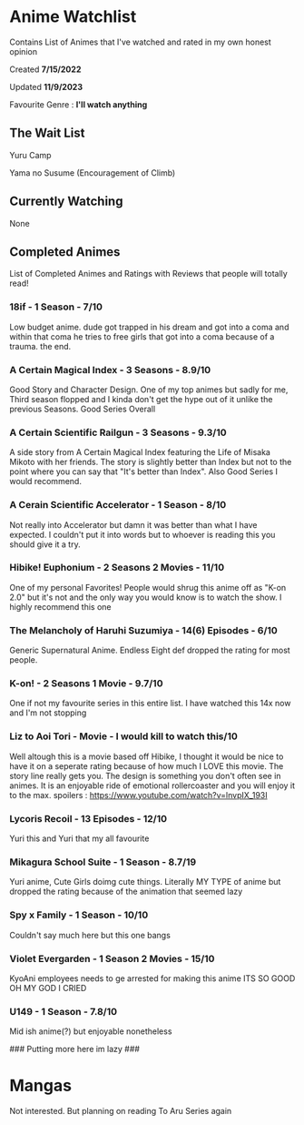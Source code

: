 # Anime Watchlist

Contains List of Animes that I've watched and rated in my own honest opinion

Created <b>7/15/2022</b>

Updated <b>11/9/2023</b>

Favourite Genre : <b>I'll watch anything</b>

## The Wait List

Yuru Camp

Yama no Susume (Encouragement of Climb)

## Currently Watching

None





## Completed Animes
List of Completed Animes and Ratings with Reviews that people will totally read!

### 18if - 1 Season - 7/10
Low budget anime. dude got trapped in his dream and got into a coma and within that coma he tries to free girls that got into a coma because of a trauma. the end.

### A Certain Magical Index - 3 Seasons - 8.9/10
Good Story and Character Design. One of my top animes but sadly for me, Third season flopped and I kinda don't get the hype out of it unlike the previous Seasons. Good Series Overall

### A Certain Scientific Railgun - 3 Seasons - 9.3/10
A side story from A Certain Magical Index featuring the Life of Misaka Mikoto with her friends. The story is slightly better than Index but not to the point where you can say that "It's better than Index". Also Good Series I would recommend.

### A Cerain Scientific Accelerator - 1 Season - 8/10
Not really into Accelerator but damn it was better than what I have expected. I couldn't put it into words but to whoever is reading this you should give it a try.

### Hibike! Euphonium - 2 Seasons 2 Movies - 11/10
One of my personal Favorites! People would shrug this anime off as "K-on 2.0" but it's not and the only way you would know is to watch the show. I highly recommend this one

### The Melancholy of Haruhi Suzumiya - 14(6) Episodes - 6/10
Generic Supernatural Anime. Endless Eight def dropped the rating for most people.

### K-on! - 2 Seasons 1 Movie - 9.7/10
One if not my favourite series in this entire list. I have watched this 14x now and I'm not stopping

### Liz to Aoi Tori - Movie - I would kill to watch this/10
Well altough this is a movie based off Hibike, I thought it would be nice to have it on a seperate rating because of how much I LOVE this movie. The story line really gets you. The design is something you don't often see in animes. It is an enjoyable ride of emotional rollercoaster and you will enjoy it to the max. spoilers : https://www.youtube.com/watch?v=lnvpIX_193I

### Lycoris Recoil - 13 Episodes - 12/10
Yuri this and Yuri that my all favourite

### Mikagura School Suite - 1 Season - 8.7/19
Yuri anime, Cute Girls doimg cute things. Literally MY TYPE of anime but dropped the rating because of the animation that seemed lazy

### Spy x Family - 1 Season - 10/10
Couldn't say much here but this one bangs

### Violet Evergarden - 1 Season 2 Movies - 15/10
KyoAni employees needs to ge arrested for making this anime ITS SO GOOD OH MY GOD I CRIED

### U149 - 1 Season - 7.8/10
Mid ish anime(?) but enjoyable nonetheless

<p align="centre">
### Putting more here im lazy ###
  
# Mangas
Not interested. But planning on reading To Aru Series again
  

